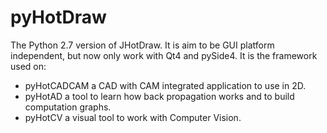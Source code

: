 # pyHotDraw
The Python 2.7 version of JHotDraw.
It is aim to be GUI platform independent, but now only work with Qt4 and pySide4.
It is the framework used on:
* pyHotCADCAM a CAD with CAM integrated application to use in 2D.
* pyHotAD a tool to learn how back propagation works and to build computation graphs.
* pyHotCV a visual tool to work with Computer Vision.

